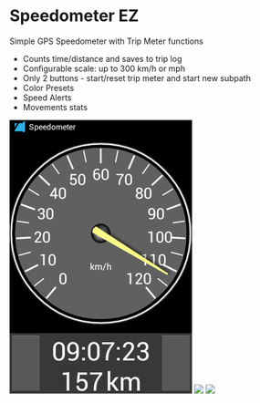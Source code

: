 # Speedometer EZ
Simple GPS Speedometer with Trip Meter functions
- Counts time/distance and saves to trip log
- Configurable scale: up to 300 km/h or mph
- Only 2 buttons - start/reset trip meter and start new subpath
- Color Presets
- Speed Alerts
- Movements stats

![](/screenshots/1.webp)
<img src="https://github.com/user-attachments/assets/a30f2612-6a8c-4f32-bb63-f1ff21a8caf7" height="480" />
<img src="https://github.com/user-attachments/assets/b9e77ca3-9358-4427-9887-7a80ab4a5772" />




